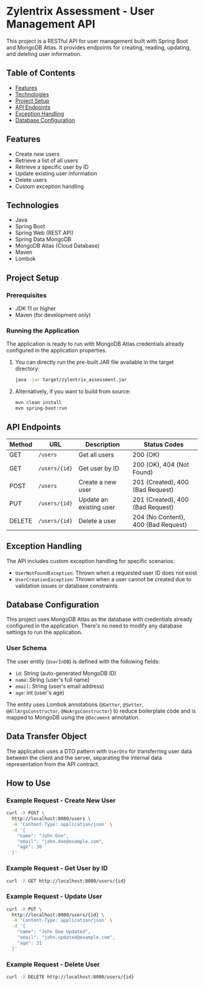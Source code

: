 # Zylentrix Assessment - User Management API

This project is a RESTful API for user management built with Spring Boot and MongoDB Atlas. It provides endpoints for creating, reading, updating, and deleting user information.

## Table of Contents
- [Features](#features)
- [Technologies](#technologies)
- [Project Setup](#project-setup)
- [API Endpoints](#api-endpoints)
- [Exception Handling](#exception-handling)
- [Database Configuration](#database-configuration)

## Features

- Create new users
- Retrieve a list of all users
- Retrieve a specific user by ID
- Update existing user information
- Delete users
- Custom exception handling

## Technologies

- Java 
- Spring Boot
- Spring Web (REST API)
- Spring Data MongoDB
- MongoDB Atlas (Cloud Database)
- Maven
- Lombok

## Project Setup

### Prerequisites

- JDK 11 or higher
- Maven (for development only)

### Running the Application

The application is ready to run with MongoDB Atlas credentials already configured in the application properties.

1. You can directly run the pre-built JAR file available in the target directory:
   ```bash
   java -jar target/zylentrix_assessment.jar
   ```

2. Alternatively, if you want to build from source:
   ```bash
   mvn clean install
   mvn spring-boot:run
   ```

## API Endpoints

| Method | URL | Description | Status Codes |
|--------|-----|-------------|--------------|
| GET | `/users` | Get all users | 200 (OK) |
| GET | `/users/{id}` | Get user by ID | 200 (OK), 404 (Not Found) |
| POST | `/users` | Create a new user | 201 (Created), 400 (Bad Request) |
| PUT | `/users/{id}` | Update an existing user | 201 (Created), 400 (Bad Request) |
| DELETE | `/users/{id}` | Delete a user | 204 (No Content), 400 (Bad Request) |

## Exception Handling

The API includes custom exception handling for specific scenarios:

- `UserNotFoundException`: Thrown when a requested user ID does not exist
- `UserCreationException`: Thrown when a user cannot be created due to validation issues or database constraints

## Database Configuration

This project uses MongoDB Atlas as the database with credentials already configured in the application. There's no need to modify any database settings to run the application.

### User Schema

The user entity (`UserInDB`) is defined with the following fields:
- `id`: String (auto-generated MongoDB ID)
- `name`: String (user's full name)
- `email`: String (user's email address)
- `age`: int (user's age)

The entity uses Lombok annotations (`@Getter`, `@Setter`, `@AllArgsConstructor`, `@NoArgsConstructor`) to reduce boilerplate code and is mapped to MongoDB using the `@Document` annotation.

## Data Transfer Object

The application uses a DTO pattern with `UserDto` for transferring user data between the client and the server, separating the internal data representation from the API contract.

## How to Use

### Example Request - Create New User

```bash
curl -X POST \
  http://localhost:8080/users \
  -H 'Content-Type: application/json' \
  -d '{
    "name": "John Doe",
    "email": "john.doe@example.com",
    "age": 30
  }'
```

### Example Request - Get User by ID

```bash
curl -X GET http://localhost:8080/users/{id}
```

### Example Request - Update User

```bash
curl -X PUT \
  http://localhost:8080/users/{id} \
  -H 'Content-Type: application/json' \
  -d '{
    "name": "John Doe Updated",
    "email": "john.updated@example.com",
    "age": 31
  }'
```

### Example Request - Delete User

```bash
curl -X DELETE http://localhost:8080/users/{id}
```
